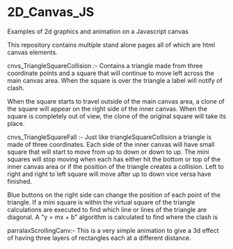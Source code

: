 # 2D_Canvas_JS
Examples of 2d graphics and animation on a Javascript canvas

This repository contains multiple stand alone pages all of which are html canvas elements.

cnvs_TriangleSquareCollision :-
Contains a triangle made from three coordinate points and a square that will continue
to move left across the main canvas area.
When the square is over the triangle a label will notify of clash.

When the square starts to travel outside of the main canvas area, a clone of the square will appear on the right side
of the inner canvas. When the square is completely out of view, the clone of the original square will take its place.


cnvs_TriangleSquareFall :-
Just like triangleSquareCollision a triangle is made of three coordinates. Each side of the inner canvas will have
small square that will start to move from up to down or down to up. The mini squares will stop moving when each has
either hit the bottom or top of the inner canvas area or if the position of the triangle creates a collision.
Left to right and right to left square will move after up to down vice versa have finished.

Blue buttons on the right side can change the position of each point of the triangle.
If a mini square is within the virtual square of the triangle calculations are executed to find which line or lines
of the triangle are diagonal. A "y = mx + b" algorithm is calculated to find where the clash is


parralaxScrollingCanv:-
This is a very simple animation to give a 3d effect of having three layers of rectangles each at a different distance.
